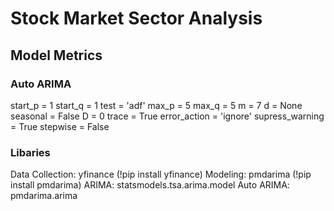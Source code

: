 # Stock Market Sector Analysis
## Model Metrics
### Auto ARIMA
start_p = 1
start_q = 1
test = 'adf'
max_p = 5
max_q = 5
m = 7
d = None
seasonal = False
D = 0
trace = True
error_action = 'ignore'
supress_warning = True
stepwise = False

### Libaries
Data Collection: yfinance (!pip install yfinance)
Modeling: pmdarima (!pip install pmdarima)
ARIMA: statsmodels.tsa.arima.model
Auto ARIMA: pmdarima.arima
